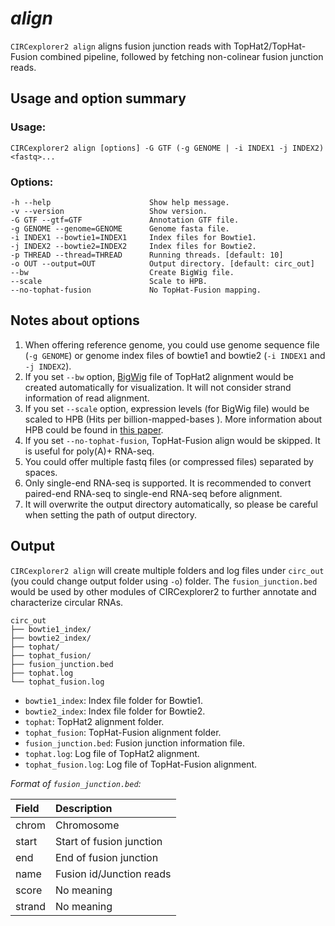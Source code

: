 # *align*

`CIRCexplorer2 align` aligns fusion junction reads with TopHat2/TopHat-Fusion combined pipeline, followed by fetching non-colinear fusion junction reads.

## Usage and option summary

### Usage:

```
CIRCexplorer2 align [options] -G GTF (-g GENOME | -i INDEX1 -j INDEX2) <fastq>...
```

### Options:

```
-h --help                      Show help message.
-v --version                   Show version.
-G GTF --gtf=GTF               Annotation GTF file.
-g GENOME --genome=GENOME      Genome fasta file.
-i INDEX1 --bowtie1=INDEX1     Index files for Bowtie1.
-j INDEX2 --bowtie2=INDEX2     Index files for Bowtie2.
-p THREAD --thread=THREAD      Running threads. [default: 10]
-o OUT --output=OUT            Output directory. [default: circ_out]
--bw                           Create BigWig file.
--scale                        Scale to HPB.
--no-tophat-fusion             No TopHat-Fusion mapping.
```

## Notes about options

1. When offering reference genome, you could use genome sequence file (`-g GENOME`) or genome index files of bowtie1 and bowtie2 (`-i INDEX1` and `-j INDEX2`).
2. If you set `--bw` option, [BigWig](http://genome.ucsc.edu/FAQ/FAQformat.html#format6.1) file of TopHat2 alignment would be created automatically for visualization. It will not consider strand information of read alignment.
3. If you set `--scale` option, expression levels (for BigWig file) would be scaled to HPB (Hits per billion-mapped-bases
). More information about HPB could be found in [this paper](http://bmcgenomics.biomedcentral.com/articles/10.1186/1471-2164-14-206).
4. If you set `--no-tophat-fusion`, TopHat-Fusion align
would be skipped. It is useful for poly(A)+ RNA-seq.
5. You could offer multiple fastq files (or compressed files) separated by spaces.
6. Only single-end RNA-seq is supported. It is recommended to convert paired-end RNA-seq to single-end RNA-seq before alignment.
7. It will overwrite the output directory automatically, so please be careful when setting the path of output directory.

## Output

`CIRCexplorer2 align` will create multiple folders and log files under `circ_out` (you could change output folder using `-o`) folder. The `fusion_junction.bed` would be used by other modules of CIRCexplorer2 to further annotate and characterize circular RNAs.

```
circ_out
├── bowtie1_index/
├── bowtie2_index/
├── tophat/
├── tophat_fusion/
├── fusion_junction.bed
├── tophat.log
└── tophat_fusion.log
```

* `bowtie1_index`: Index file folder for Bowtie1.
* `bowtie2_index`: Index file folder for Bowtie2.
* `tophat`: TopHat2 alignment folder.
* `tophat_fusion`: TopHat-Fusion alignment folder.
* `fusion_junction.bed`: Fusion junction information file.
* `tophat.log`: Log file of TopHat2 alignment.
* `tophat_fusion.log`: Log file of TopHat-Fusion alignment.

*Format of `fusion_junction.bed`:*

| Field       | Description              |
| :---------- | :----------------------- |
| chrom       | Chromosome               |
| start       | Start of fusion junction |
| end         | End of fusion junction   |
| name        | Fusion id/Junction reads |
| score       | No meaning               |
| strand      | No meaning               |
